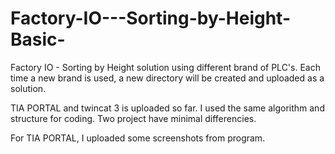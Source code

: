 # Factory-IO---Sorting-by-Height-Basic-
Factory IO - Sorting by Height solution using different brand of PLC's. Each time a new brand is used, a new directory will be created and uploaded as a solution.

TIA PORTAL and twincat 3 is uploaded so far. I used the same algorithm and structure for coding. Two project have minimal differencies. 

For TIA PORTAL, I uploaded some screenshots from program.
